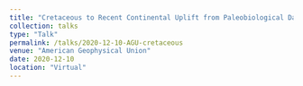 ```yaml
---
title: "Cretaceous to Recent Continental Uplift from Paleobiological Data and Landscape Evolution"
collection: talks
type: "Talk"
permalink: /talks/2020-12-10-AGU-cretaceous
venue: "American Geophysical Union"
date: 2020-12-10
location: "Virtual"
---
```

